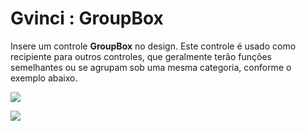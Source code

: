 # Gvinci : GroupBox

Insere um controle **GroupBox** no design. Este controle é usado como recipiente para outros controles, que geralmente terão funções semelhantes ou se agrupam sob uma mesma categoria, conforme o exemplo abaixo.

![](http://www.gvinci.com.br/manual/groupboxex.png)

![](http://www.gvinci.com.br/manual/groupbox1gv5.zoom80.png)

